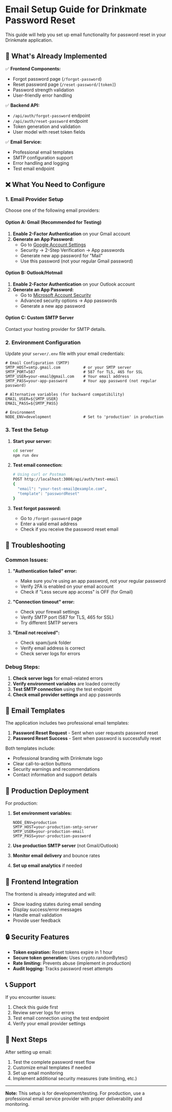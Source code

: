 # Email Setup Guide for Drinkmate Password Reset

This guide will help you set up email functionality for password reset in your Drinkmate application.

## 🚀 What's Already Implemented

✅ **Frontend Components:**
- Forgot password page (`/forgot-password`)
- Reset password page (`/reset-password/[token]`)
- Password strength validation
- User-friendly error handling

✅ **Backend API:**
- `/api/auth/forgot-password` endpoint
- `/api/auth/reset-password` endpoint
- Token generation and validation
- User model with reset token fields

✅ **Email Service:**
- Professional email templates
- SMTP configuration support
- Error handling and logging
- Test email endpoint

## ❌ What You Need to Configure

### 1. Email Provider Setup

Choose one of the following email providers:

#### Option A: Gmail (Recommended for Testing)
1. **Enable 2-Factor Authentication** on your Gmail account
2. **Generate an App Password:**
   - Go to [Google Account Settings](https://myaccount.google.com/)
   - Security → 2-Step Verification → App passwords
   - Generate new app password for "Mail"
   - Use this password (not your regular Gmail password)

#### Option B: Outlook/Hotmail
1. **Enable 2-Factor Authentication** on your Outlook account
2. **Generate an App Password:**
   - Go to [Microsoft Account Security](https://account.microsoft.com/security)
   - Advanced security options → App passwords
   - Generate a new app password

#### Option C: Custom SMTP Server
Contact your hosting provider for SMTP details.

### 2. Environment Configuration

Update your `server/.env` file with your email credentials:

```env
# Email Configuration (SMTP)
SMTP_HOST=smtp.gmail.com          # or your SMTP server
SMTP_PORT=587                     # 587 for TLS, 465 for SSL
SMTP_USER=your-email@gmail.com    # Your email address
SMTP_PASS=your-app-password       # Your app password (not regular password)

# Alternative variables (for backward compatibility)
EMAIL_USER=${SMTP_USER}
EMAIL_PASS=${SMTP_PASS}

# Environment
NODE_ENV=development              # Set to 'production' in production
```

### 3. Test the Setup

1. **Start your server:**
   ```bash
   cd server
   npm run dev
   ```

2. **Test email connection:**
   ```bash
   # Using curl or Postman
   POST http://localhost:3000/api/auth/test-email
   {
     "email": "your-test-email@example.com",
     "template": "passwordReset"
   }
   ```

3. **Test forgot password:**
   - Go to `/forgot-password` page
   - Enter a valid email address
   - Check if you receive the password reset email

## 🔧 Troubleshooting

### Common Issues:

1. **"Authentication failed" error:**
   - Make sure you're using an app password, not your regular password
   - Verify 2FA is enabled on your email account
   - Check if "Less secure app access" is OFF (for Gmail)

2. **"Connection timeout" error:**
   - Check your firewall settings
   - Verify SMTP port (587 for TLS, 465 for SSL)
   - Try different SMTP servers

3. **"Email not received":**
   - Check spam/junk folder
   - Verify email address is correct
   - Check server logs for errors

### Debug Steps:

1. **Check server logs** for email-related errors
2. **Verify environment variables** are loaded correctly
3. **Test SMTP connection** using the test endpoint
4. **Check email provider settings** and app passwords

## 📧 Email Templates

The application includes two professional email templates:

1. **Password Reset Request** - Sent when user requests password reset
2. **Password Reset Success** - Sent when password is successfully reset

Both templates include:
- Professional branding with Drinkmate logo
- Clear call-to-action buttons
- Security warnings and recommendations
- Contact information and support details

## 🚀 Production Deployment

For production:

1. **Set environment variables:**
   ```env
   NODE_ENV=production
   SMTP_HOST=your-production-smtp-server
   SMTP_USER=your-production-email
   SMTP_PASS=your-production-password
   ```

2. **Use production SMTP server** (not Gmail/Outlook)
3. **Monitor email delivery** and bounce rates
4. **Set up email analytics** if needed

## 📱 Frontend Integration

The frontend is already integrated and will:
- Show loading states during email sending
- Display success/error messages
- Handle email validation
- Provide user feedback

## 🔒 Security Features

- **Token expiration:** Reset tokens expire in 1 hour
- **Secure token generation:** Uses crypto.randomBytes()
- **Rate limiting:** Prevents abuse (implement in production)
- **Audit logging:** Tracks password reset attempts

## 📞 Support

If you encounter issues:
1. Check this guide first
2. Review server logs for errors
3. Test email connection using the test endpoint
4. Verify your email provider settings

## 🎯 Next Steps

After setting up email:
1. Test the complete password reset flow
2. Customize email templates if needed
3. Set up email monitoring
4. Implement additional security measures (rate limiting, etc.)

---

**Note:** This setup is for development/testing. For production, use a professional email service provider with proper deliverability and monitoring.
